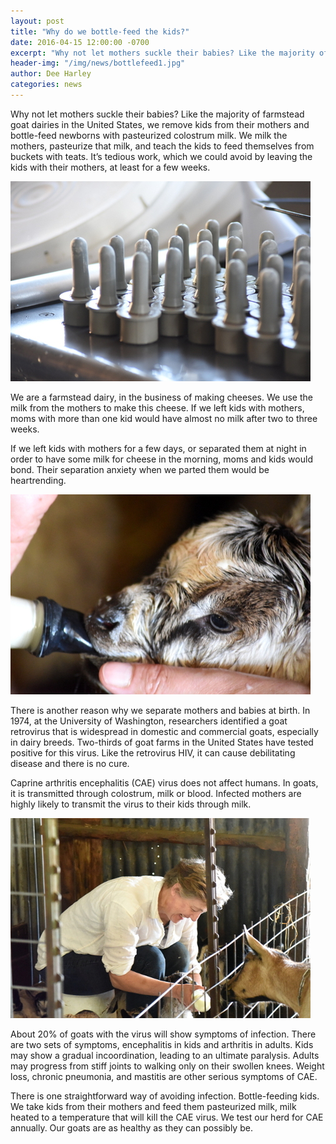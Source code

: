 ```yaml
---
layout: post
title: "Why do we bottle-feed the kids?"
date: 2016-04-15 12:00:00 -0700
excerpt: "Why not let mothers suckle their babies? Like the majority of farmstead goat dairies in the United States, we remove ..."
header-img: "/img/news/bottlefeed1.jpg"
author: Dee Harley
categories: news
---
```


Why not let mothers suckle their babies? Like the majority of farmstead
goat dairies in the United States, we remove kids from their mothers
and bottle-feed newborns with pasteurized colostrum milk. We milk the
mothers, pasteurize that milk, and teach the kids to feed themselves
from buckets with teats. It’s tedious work, which we could avoid by
leaving the kids with their mothers, at least for a few weeks.

![image](/img/news/bottlefeed2.jpg)

We are a farmstead dairy, in the business of making cheeses. We use
the milk from the mothers to make this cheese. If we left kids with
mothers, moms with more than one kid would have almost no milk after
two to three weeks.

If we left kids with mothers for a few days, or separated them at night
in order to have some milk for cheese in the morning, moms and kids would
bond. Their separation anxiety when we parted them would be heartrending.

![image](/img/news/bottlefeed3.jpg)

There is another reason why we separate mothers and babies at birth. In
1974, at the University of Washington, researchers identified a
goat retrovirus that is widespread in domestic and commercial goats,
especially in dairy breeds. Two-thirds of goat farms in the United
States have tested positive for this virus. Like the retrovirus HIV,
it can cause debilitating disease and there is no cure.

Caprine arthritis encephalitis (CAE) virus does not affect humans. In
goats, it is transmitted through colostrum, milk or blood. Infected
mothers are highly likely to transmit the virus to their kids through
milk.

![image](/img/news/bottlefeed4.jpg)

About 20% of goats with the virus will show symptoms of infection. There
are two sets of symptoms, encephalitis in kids and arthritis in
adults. Kids may show a gradual incoordination, leading to an ultimate
paralysis. Adults may progress from stiff joints to walking only on
their swollen knees. Weight loss, chronic pneumonia, and mastitis are
other serious symptoms of CAE.

There is one straightforward way of avoiding infection. Bottle-feeding
kids. We take kids from their mothers and feed them pasteurized milk,
milk heated to a temperature that will kill the CAE virus. We test our
herd for CAE annually. Our goats are as healthy as they can possibly be.
